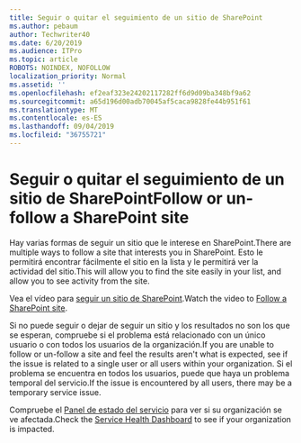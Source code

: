 ```yaml
---
title: Seguir o quitar el seguimiento de un sitio de SharePoint
ms.author: pebaum
author: Techwriter40
ms.date: 6/20/2019
ms.audience: ITPro
ms.topic: article
ROBOTS: NOINDEX, NOFOLLOW
localization_priority: Normal
ms.assetid: ''
ms.openlocfilehash: ef2eaf323e24202117282ff6d9d09ba348bf9a62
ms.sourcegitcommit: a65d196d00adb70045af5caca9828fe44b951f61
ms.translationtype: MT
ms.contentlocale: es-ES
ms.lasthandoff: 09/04/2019
ms.locfileid: "36755721"
---
```

# <a name="follow-or-un-follow-a-sharepoint-site"></a><span data-ttu-id="22628-102">Seguir o quitar el seguimiento de un sitio de SharePoint</span><span class="sxs-lookup"><span data-stu-id="22628-102">Follow or un-follow a SharePoint site</span></span>

<span data-ttu-id="22628-103">Hay varias formas de seguir un sitio que le interese en SharePoint.</span><span class="sxs-lookup"><span data-stu-id="22628-103">There are multiple ways to follow a site that interests you in SharePoint.</span></span> <span data-ttu-id="22628-104">Esto le permitirá encontrar fácilmente el sitio en la lista y le permitirá ver la actividad del sitio.</span><span class="sxs-lookup"><span data-stu-id="22628-104">This will allow you to find the site easily in your list, and allow you to see activity from the site.</span></span> 

<span data-ttu-id="22628-105">Vea el vídeo para [seguir un sitio de SharePoint](https://support.office.com/article/Video-Follow-a-SharePoint-site-33DB6FA5-9528-45D7-BCC7-F9C1FAAACAE0).</span><span class="sxs-lookup"><span data-stu-id="22628-105">Watch the video to [Follow a SharePoint site](https://support.office.com/article/Video-Follow-a-SharePoint-site-33DB6FA5-9528-45D7-BCC7-F9C1FAAACAE0).</span></span> 

<span data-ttu-id="22628-106">Si no puede seguir o dejar de seguir un sitio y los resultados no son los que se esperan, compruebe si el problema está relacionado con un único usuario o con todos los usuarios de la organización.</span><span class="sxs-lookup"><span data-stu-id="22628-106">If you are unable to follow or un-follow a site and feel the results aren't what is expected, see if the issue is related to a single user or all users within your organization.</span></span> <span data-ttu-id="22628-107">Si el problema se encuentra en todos los usuarios, puede que haya un problema temporal del servicio.</span><span class="sxs-lookup"><span data-stu-id="22628-107">If the issue is encountered by all users, there may be a temporary service issue.</span></span> 

<span data-ttu-id="22628-108">Compruebe el [Panel de estado del servicio](https://admin.microsoft.com/AdminPortal/Home#/servicehealth) para ver si su organización se ve afectada.</span><span class="sxs-lookup"><span data-stu-id="22628-108">Check the [Service Health Dashboard](https://admin.microsoft.com/AdminPortal/Home#/servicehealth) to see if your organization is impacted.</span></span>

